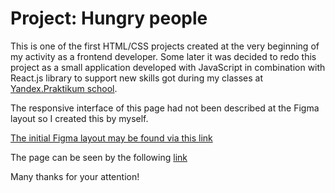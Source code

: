 # Project: Hungry people

This is one of the first HTML/CSS projects created at the very beginning of my activity as a frontend developer. Some later it was decided to redo this project as a small application developed with JavaScript in combination with React.js library to support new skills got during my classes at [Yandex.Praktikum school](https://practicum.yandex.ru).

The responsive interface of this page had not been described at the Figma layout so I created this by myself.

[The initial Figma layout may be found via this link](https://www.figma.com/file/99VWS9wLtcNpWYAvWWbNwo/Hunger---Website-Template?node-id=0%3A1)

The page can be seen by the following [link](https://nikolaykrishtopa.github.io/hunger)

Many thanks for your attention!
